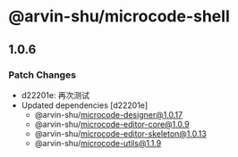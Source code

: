 # @arvin-shu/microcode-shell

## 1.0.6

### Patch Changes

- d22201e: 再次测试
- Updated dependencies [d22201e]
  - @arvin-shu/microcode-designer@1.0.17
  - @arvin-shu/microcode-editor-core@1.0.9
  - @arvin-shu/microcode-editor-skeleton@1.0.13
  - @arvin-shu/microcode-utils@1.1.9
